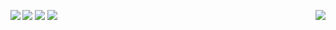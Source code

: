
[<img src="https://i.imgur.com/HlpOH0C.jpg" img align="right">](https://payhip.com/BlunderHunter)[<img src="https://i.imgur.com/GNoJdNN.jpg">](FAQ.md)
[<img src="https://i.imgur.com/sSsFPeH.jpg" img align="left">](https://www.youtube.com/channel/UC8v7NiZJeArSb03ukf86bKA)[<img src="https://i.imgur.com/5w9Ynsj.png">](https://www.twitch.tv/blunderhunter)
[<img src="https://i.imgur.com/khmrS9G.jpg">](https://twitter.com/BlunderHunter1)
